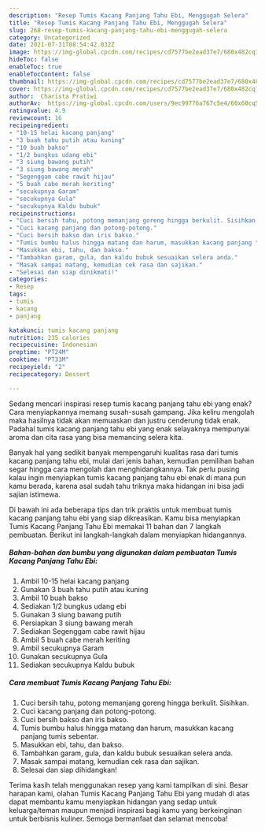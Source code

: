 ```yaml
---
description: "Resep Tumis Kacang Panjang Tahu Ebi, Menggugah Selera"
title: "Resep Tumis Kacang Panjang Tahu Ebi, Menggugah Selera"
slug: 268-resep-tumis-kacang-panjang-tahu-ebi-menggugah-selera
category: Uncategorized
date: 2021-07-31T08:54:42.032Z
image: https://img-global.cpcdn.com/recipes/cd7577be2ead37e7/680x482cq70/tumis-kacang-panjang-tahu-ebi-foto-resep-utama.jpg
hideToc: false
enableToc: true
enableTocContent: false
thumbnail: https://img-global.cpcdn.com/recipes/cd7577be2ead37e7/680x482cq70/tumis-kacang-panjang-tahu-ebi-foto-resep-utama.jpg
cover: https://img-global.cpcdn.com/recipes/cd7577be2ead37e7/680x482cq70/tumis-kacang-panjang-tahu-ebi-foto-resep-utama.jpg
author:  Charista Pratiwi
authorAv:  https://img-global.cpcdn.com/users/9ec99776a767c5e4/60x60cq50/avatar.jpg
ratingvalue: 4.9
reviewcount: 16
recipeingredient:
- "10-15 helai kacang panjang"
- "3 buah tahu putih atau kuning"
- "10 buah bakso"
- "1/2 bungkus udang ebi"
- "3 siung bawang putih"
- "3 siung bawang merah"
- "Segenggam cabe rawit hijau"
- "5 buah cabe merah keriting"
- "secukupnya Garam"
- "secukupnya Gula"
- "secukupnya Kaldu bubuk"
recipeinstructions:
- "Cuci bersih tahu, potong memanjang goreng hingga berkulit. Sisihkan."
- "Cuci kacang panjang dan potong-potong."
- "Cuci bersih bakso dan iris bakso."
- "Tumis bumbu halus hingga matang dan harum, masukkan kacang panjang tumis sebentar."
- "Masukkan ebi, tahu, dan bakso."
- "Tambahkan garam, gula, dan kaldu bubuk sesuaikan selera anda."
- "Masak sampai matang, kemudian cek rasa dan sajikan."
- "Selesai dan siap dinikmati!"
categories:
- Resep
tags:
- tumis
- kacang
- panjang

katakunci: tumis kacang panjang 
nutrition: 235 calories
recipecuisine: Indonesian
preptime: "PT24M"
cooktime: "PT33M"
recipeyield: "2"
recipecategory: Dessert

---
```



Sedang mencari inspirasi resep tumis kacang panjang tahu ebi yang enak? Cara menyiapkannya memang susah-susah gampang. Jika keliru mengolah maka hasilnya tidak akan memuaskan dan justru cenderung tidak enak. Padahal tumis kacang panjang tahu ebi yang enak selayaknya mempunyai aroma dan cita rasa yang bisa memancing selera kita.




Banyak hal yang sedikit banyak mempengaruhi kualitas rasa dari tumis kacang panjang tahu ebi, mulai dari jenis bahan, kemudian pemilihan bahan segar hingga cara mengolah dan menghidangkannya. Tak perlu pusing kalau ingin menyiapkan tumis kacang panjang tahu ebi enak di mana pun kamu berada, karena asal sudah tahu triknya maka hidangan ini bisa jadi sajian istimewa.


Di bawah ini ada beberapa tips dan trik praktis untuk membuat tumis kacang panjang tahu ebi yang siap dikreasikan. Kamu bisa menyiapkan Tumis Kacang Panjang Tahu Ebi memakai 11 bahan dan 7 langkah pembuatan. Berikut ini langkah-langkah dalam menyiapkan hidangannya.

<!--inarticleads1-->

##### Bahan-bahan dan bumbu yang digunakan dalam pembuatan Tumis Kacang Panjang Tahu Ebi:

1. Ambil 10-15 helai kacang panjang
1. Gunakan 3 buah tahu putih atau kuning
1. Ambil 10 buah bakso
1. Sediakan 1/2 bungkus udang ebi
1. Gunakan 3 siung bawang putih
1. Persiapkan 3 siung bawang merah
1. Sediakan Segenggam cabe rawit hijau
1. Ambil 5 buah cabe merah keriting
1. Ambil secukupnya Garam
1. Gunakan secukupnya Gula
1. Sediakan secukupnya Kaldu bubuk




<!--inarticleads2-->

##### Cara membuat Tumis Kacang Panjang Tahu Ebi:

1. Cuci bersih tahu, potong memanjang goreng hingga berkulit. Sisihkan.
1. Cuci kacang panjang dan potong-potong.
1. Cuci bersih bakso dan iris bakso.
1. Tumis bumbu halus hingga matang dan harum, masukkan kacang panjang tumis sebentar.
1. Masukkan ebi, tahu, dan bakso.
1. Tambahkan garam, gula, dan kaldu bubuk sesuaikan selera anda.
1. Masak sampai matang, kemudian cek rasa dan sajikan.
1. Selesai dan siap dihidangkan!



Terima kasih telah menggunakan resep yang kami tampilkan di sini. Besar harapan kami, olahan Tumis Kacang Panjang Tahu Ebi yang mudah di atas dapat membantu kamu menyiapkan hidangan yang sedap untuk keluarga/teman maupun menjadi inspirasi bagi kamu yang berkeinginan untuk berbisnis kuliner. Semoga bermanfaat dan selamat mencoba!
